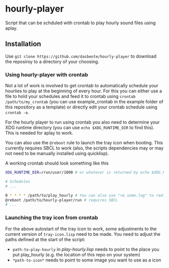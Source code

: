 # hourly-player
Script that can be schduled with crontab to play hourly sound files using aplay.

## Installation

Use `git clone https://github.com/dasbente/hourly-player` to download the reposiroy to a
directory of your choosing.

### Using hourly-player with crontab

Not a lot of work is involved to get crontab to automatically schedule your hourlies to play
at the beginning of every hour. For this you can either use a file to hold your schedules and
feed it to crontab using `crontab /path/to/my_crontab` (you can use example_crontab in the example
folder of this repository as a template) or directly edit your crontab schedule using `crontab -e`.

For the hourly player to run using crontab you also need to determine your XDG runtime directory
(you can use `echo $XDG_RUNTIME_DIR` to find this). This is needed for aplay to work.

You can also use the `@reboot` rule to launch the tray icon when booting. This currently requires SBCL
to work (also, the scripts dependencies may or may not need to be manually installed using quicklisp).

A working crontab should look something like this

```bash
XDG_RUNTIME_DIR=/run/user/1000 # or whatever is returned by echo $XDG_RUNTIME_DIR

# Schedules
# ...

0 * * * * /path/to/play_hourly # You can also use ">& some.log" to redirect any output to a log file
@reboot /path/to/hourly-player/run # requires SBCL
# ...
```

### Launching the tray icon from crontab

For the above autostart of the tray icon to work, some adjustments to the current version of
`tray-icon.lisp` need to be made. You need to adjust the paths defined at the start of the script:
 * `path-to-play-hourly` in _play-hourly.lisp_ needs to point to the place you put play_hourly
   (e.g. the location of this repo on your system)
 * `*path-to-icon*` needs to point to some image you want to use as a icon
 